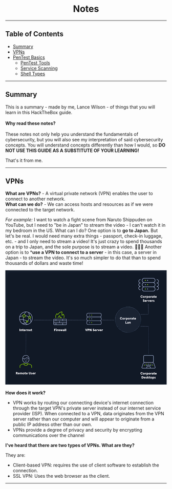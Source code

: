 
<!-- HEADER STYLE: CLASSIC -->
<div align="center">

# Notes


</div>


---

## Table of Contents

- [Summary](#summary)
- [VPNs](#vpn)
- [PenTest Basics](#pentest-basics)
    - [PenTest Tools](#pentest-tools)
    - [Service Scanning](#service-scanning)
    - [Shell Types](#shell-types)

---

## Summary

This is a summary - made by me, Lance Wilson - of things that you will learn in this HackTheBox guide.<br> 
<br>
**Why read these notes?** <br>
<br>
These notes not only help you understand the fundamentals of cybersecurity, but you will also see my interpretation of said cybersecurity concepts. You will understand concepts differently than how I would, so **DO NOT USE THIS GUIDE AS A SUBSTITUTE OF YOUR LEARNING!**

That's it from me.

---

## VPNs

**What are VPNs?** - A virtual private network (VPN) enables the user to connect to another network.<br>
**What can we do?** - We can access hosts and resources as if we were connected to the target network.<br>

*For example:*
I want to watch a fight scene from Naruto Shippuden on YouTube, but I need to "be in Japan" to stream the video - I can't watch it in my bedroom in the US. What can I do? 
One option is to **go to Japan.** But let's be real. I would need many extra things - passport, check-in luggage, etc. - and I only need to stream a video! It's just crazy to spend thousands on a trip to Japan, and the sole purpose is to stream a video. 🤦🏽‍♂️
Another option is to ***use a VPN to connect to a server** - in this case, a server in Japan - to stream the video. It's so much simpler to do that than to spend thousands of dollars and waste time!

![alt text](Images/vpnmap.png)

**How does it work?** 

- VPN works by routing our connecting device's internet connection through the target VPN's private server instead of our internet service provider (ISP). When connected to a VPN, data originates from the VPN server rather than our computer and will appear to originate from a public IP address other than our own.
- VPNs provide a degree of privacy and security by encrypting communications over the channel 

**I've heard that there are two types of VPNs. What are they?**

They are:

- Client-based VPN: requires the use of client software to establish the connection.
- SSL VPN: Uses the web browser as the client.

---




